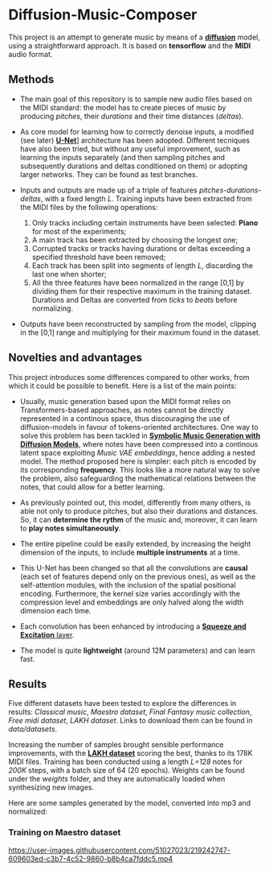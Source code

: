 # Diffusion-Music-Composer

This project is an attempt to generate music by means of a [**diffusion**](https://arxiv.org/abs/2006.11239) model, using a straightforward approach. It is based on **tensorflow** and the **MIDI** audio format.

## Methods

- The main goal of this repository is to sample new audio files based on the MIDI standard: the model has to create pieces of music by producing *pitches*, their *durations* and their time distances (*deltas*).

- As core model for learning how to correctly denoise inputs, a modified (see later) [**U-Net**](https://arxiv.org/abs/1505.04597)] architecture has been adopted. Different tecniques have also been tried, but without any useful improvement, such as learning the inputs separately (and then sampling pitches and subsequently durations and deltas conditioned on them) or adopting larger networks. They can be found as test branches.

- Inputs and outputs are made up of a triple of features *pitches-durations-deltas*, with a fixed length *L*. Training inputs have been extracted from the MIDI files by the following operations:

  1. Only tracks including certain instruments have been selected: **Piano** for most of the experiments;
  2. A main track has been extracted by choosing the longest one;
  3. Corrupted tracks or tracks having durations or deltas exceeding a specified threshold have been removed;
  4. Each track has been split into segments of length *L*, discarding the last one when shorter;
  5. All the three features have been normalized in the range [0,1] by dividing them for their respective maximum in the training dataset. Durations and Deltas are converted from *ticks* to *beats* before normalizing.
  
- Outputs have been reconstructed by sampling from the model, clipping in the [0,1] range and multiplying for their maximum found in the dataset.

## Novelties and advantages

This project introduces some differences compared to other works, from which it could be possible to benefit. Here is a list of the main points:

- Usually, music generation based upon the MIDI format relies on Transformers-based approaches, as notes cannot be directly represented in a continous space, thus discouraging the use of diffusion-models in favour of tokens-oriented architectures. One way to solve this problem has been tackled in [**Symbolic Music Generation with Diffusion Models**](https://arxiv.org/abs/2103.16091), where notes have been compressed into a continous latent space exploiting *Music VAE embeddings*, hence adding a nested model.
The method proposed here is simpler: each pitch is encoded by its corresponding **frequency**. This looks like a more natural way to solve the problem, also safeguarding the mathematical relations between the notes, that could allow for a better learning.

- As previously pointed out, this model, differently from many others, is able not only to produce pitches, but also their durations and distances. So, it can **determine the rythm** of the music and, moreover, it can learn to **play notes simultaneously**.

- The entire pipeline could be easily extended, by increasing the height dimension of the inputs, to include **multiple instruments** at a time.

- This U-Net has been changed so that all the convolutions are **causal** (each set of features depend only on the previous ones), as well as the self-attention modules, with the inclusion of the spatial positional encoding. Furthermore, the kernel size varies accordingly with the compression level and embeddings are only halved along the width dimension each time.

- Each convolution has been enhanced by introducing a [**Squeeze and Excitation** layer](https://arxiv.org/abs/1709.01507).

- The model is quite **lightweight** (around 12M parameters) and can learn fast.

## Results

Five different datasets have been tested to explore the differences in results: *Classical music*, *Maestro dataset*, *Final Fantasy music collection*, *Free midi dataset*, *LAKH dataset*. Links to download them can be found in *data/datasets*.

Increasing the number of samples brought sensible performance improvements, with the [**LAKH dataset**](https://colinraffel.com/projects/lmd/) scoring the best, thanks to its 178K MIDI files. Training has been conducted using a length *L=128* notes for *200K* steps, with a batch size of 64 (20 epochs). Weights can be found under the *weights* folder, and they are automatically loaded when synthesizing new images.

Here are some samples generated by the model, converted into mp3 and normalized:

### Training on Maestro dataset

https://user-images.githubusercontent.com/51027023/219242747-609603ed-c3b7-4c52-9860-b8b4ca7fddc5.mp4




